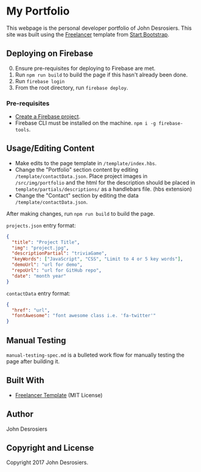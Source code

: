# My Portfolio

This webpage is the personal developer portfolio of John Desrosiers. This site
was built using the
[Freelancer](https://startbootstrap.com/template-overviews/freelancer/) template
from [Start Bootstrap](https://startbootstrap.com/).

## Deploying on Firebase

0. Ensure pre-requisites for deploying to Firebase are met.
1. Run `npm run build` to build the page if this hasn't already been done.
1. Run `firebase login`
1. From the root directory, run `firebase deploy`.

### Pre-requisites

- [Create a Firebase project](https://firebase.google.com/docs/web/setup).
- Firebase CLI must be installed on the machine. `npm i -g firebase-tools`.

## Usage/Editing Content

- Make edits to the page template in `/template/index.hbs`.
- Change the "Portfolio" section content by editing
  `/template/contactData.json`. Place project images in `/src/img/portfolio` and
  the html for the description should be placed in
  `template/partials/descriptions/` as a handlebars file. (hbs extension)
- Change the "Contact" section by editing the data `/template/contactData.json`.

After making changes, run `npm run build` to build the page.

`projects.json` entry format:

```json
{
  "title": "Project Title",
  "img": "project.jpg",
  "descriptionPartial": "triviaGame",
  "keyWords": ["JavaScript", "CSS", "Limit to 4 or 5 key words"],
  "demoUrl": "url for demo",
  "repoUrl": "url for GitHub repo",
  "date": "month year"
}
```

`contactData` entry format:

```json
{
  "href": "url",
  "fontAwesome": "font awesome class i.e. 'fa-twitter'"
}
```

## Manual Testing

`manual-testing-spec.md` is a bulleted work flow for manually testing the page
after building it.

## Built With

- [Freelancer Template](https://startbootstrap.com/template-overviews/freelancer/)
  (MIT License)

## Author

John Desrosiers

## Copyright and License

Copyright 2017 John Desrosiers.
